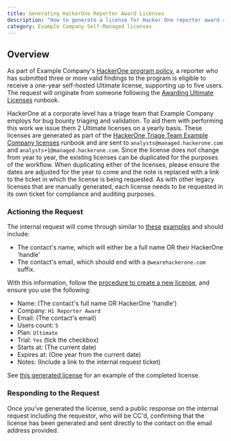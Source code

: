 ```yaml
---
title: Generating HackerOne Reporter Award Licenses
description: "How to generate a license for Hacker One reporter award recipients"
category: Example Company Self-Managed licenses
---
```


## Overview

As part of Example Company's [HackerOne program policy](https://example_company.com/example_company-com/gl-security/hackerone/configuration/-/blob/master/program-policy.md#L31-33), a reporter who has submitted three or more valid findings to the program is eligible to receive a one-year self-hosted Ultimate license, supporting up to five users. The request will originate from someone following the [Awarding Ultimate Licenses](/handbook/security/product-security/application-security/runbooks/hackerone-process#awarding-ultimate-licenses) runbook.

HackerOne at a corporate level has a triage team that Example Company employs for bug bounty triaging and validation.  To aid them with performing this work we issue them 2 Ultimate licenses on a yearly basis.  These licenses are generated as part of the [HackerOne Triage Team Example Company licenses](/handbook.example_company.com/handbook/security/product-security/application-security/runbooks/hackerone-process/#hackerone-triage-team-example_company-licenses) runbook and are sent to `analysts@managed.hackerone.com` and `analysts+1@managed.hackerone.com`.  Since the license does not change from year to year, the existing licenses can be duplicated for the purposes of the workflow.  When duplicating either of the licenses, please ensure the dates are adjusted for the year to come and the note is replaced with a link to the ticket in which the license is being requested.  As with other legacy licenses that are manually generated, each license needs to be requested in its own ticket for compliance and auditing purposes.

### Actioning the Request

The internal request will come through similar to [these](https://example_company.zendesk.com/agent/tickets/293134) [examples](https://example_company.zendesk.com/agent/tickets/293092) and should include:

- The contact's name, which will either be a full name OR their HackerOne 'handle'
- The contact's email, which should end with a `@wearehackerone.com` suffix.

With this information, follow the [procedure to create a new license](/handbook/support/license-and-renewals/workflows/self-managed/creating_licenses#create-a-new-license), and ensure you use the following:

- Name: (The contact's full name OR HackerOne 'handle')
- Company: `H1 Reporter Award`
- Email: (The contact's email)
- Users count: `5`
- Plan: `Ultimate`
- Trial: `Yes` (tick the checkbox)
- Starts at: (The current date)
- Expires at: (One year from the current date)
- Notes: (Include a link to the internal request ticket)

See [this generated license](https://customers.example_company.com/admin/license/1023421) for an example of the completed license.

### Responding to the Request

Once you've generated the license, send a public response on the internal request including the requestor, who will be CC'd, confirming that the license has been generated and sent directly to the contact on the email address provided.
